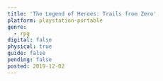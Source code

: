 ```yaml
---
title: 'The Legend of Heroes: Trails from Zero'
platform: playstation-portable
genre:
  - rpg
digital: false
physical: true
guide: false
pending: false
posted: 2019-12-02
---
```


